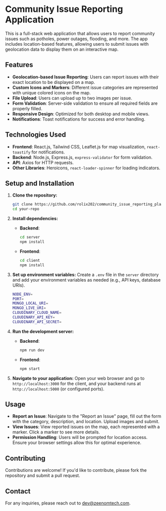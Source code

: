 # Community Issue Reporting Application

This is a full-stack web application that allows users to report community issues such as potholes, power outages, flooding, and more. The app includes location-based features, allowing users to submit issues with geolocation data to display them on an interactive map.

## Features

- **Geolocation-based Issue Reporting**: Users can report issues with their exact location to be displayed on a map.
- **Custom Icons and Markers**: Different issue categories are represented with unique colored icons on the map.
- **File Upload**: Users can upload up to two images per issue.
- **Form Validation**: Server-side validation to ensure all required fields are properly filled.
- **Responsive Design**: Optimized for both desktop and mobile views.
- **Notifications**: Toast notifications for success and error handling.

## Technologies Used

- **Frontend**: React.js, Tailwind CSS, Leaflet.js for map visualization, `react-toastify` for notifications.
- **Backend**: Node.js, Express.js, `express-validator` for form validation.
- **API**: Axios for HTTP requests.
- **Other Libraries**: Heroicons, `react-loader-spinner` for loading indicators.

## Setup and Installation

1.  **Clone the repository:**

    ```bash
    git clone https://github.com/rolix202/community_issue_reporting_platform.git
    cd your-repo
    ```

2.  **Install dependencies:**

    - **Backend**:
      ```bash
      cd server
      npm install
      ```
    - **Frontend**:
      ```bash
      cd client
      npm install
      ```

3.  **Set up environment variables:**
    Create a `.env` file in the `server` directory and add your environment variables as needed (e.g., API keys, database URIs).

    ```bash
    NODE_ENV=
    PORT=
    MONGO_LOCAL_URI=
    MONGO_LIVE_URI=
    CLOUDINARY_CLOUD_NAME=
    CLOUDINARY_API_KEY=
    CLOUDINARY_API_SECRET=
    ```

4.  **Run the development server:**

    - **Backend**:
      ```bash
      npm run dev
      ```
    - **Frontend**:
      ```bash
      npm start
      ```

5.  **Navigate to your application:**
    Open your web browser and go to `http://localhost:3000` for the client, and your backend runs at `http://localhost:5000` (or configured ports).

## Usage

- **Report an Issue**: Navigate to the "Report an Issue" page, fill out the form with the category, description, and location. Upload images and submit.
- **View Issues**: View reported issues on the map, each represented with a marker. Click a marker to see more details.
- **Permission Handling**: Users will be prompted for location access. Ensure your browser settings allow this for optimal experience.

## Contributing

Contributions are welcome! If you'd like to contribute, please fork the repository and submit a pull request.

## Contact

For any inquiries, please reach out to [dev@zeenomtech.com](mailto:dev@zeenomtech.com).

